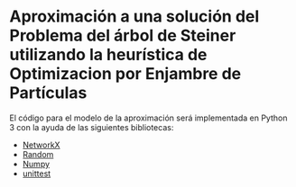 # Aproximación a una solución del Problema del árbol de Steiner utilizando la heurística de Optimizacion por Enjambre de Partículas

El código para el modelo de la aproximación será implementada en Python 3 con la ayuda de las siguientes bibliotecas:

* [NetworkX](https://networkx.org/documentation/stable/index.html)
* [Random](https://docs.python.org/3/library/random.html)
* [Numpy](https://numpy.org)
* [unittest](https://docs.python.org/3/library/unittest.html)
